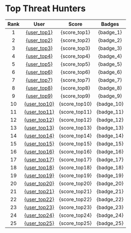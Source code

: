 # Top Threat Hunters 
|Rank|User|Score|Badges|
|:---:|:---:|:---:|:---:|
|1|[{user_top1}](https://www.github.com/{user_top1}) | {score_top1} | {badge_1}|
|2|[{user_top2}](https://www.github.com/{user_top2}) | {score_top2} | {badge_2}|
|3|[{user_top3}](https://www.github.com/{user_top3}) | {score_top3} | {badge_3}|
|4|[{user_top4}](https://www.github.com/{user_top4}) | {score_top4} | {badge_4}|
|5|[{user_top5}](https://www.github.com/{user_top5}) | {score_top5} | {badge_5}|
|6|[{user_top6}](https://www.github.com/{user_top6}) | {score_top6} | {badge_6}|
|7|[{user_top7}](https://www.github.com/{user_top7}) | {score_top7} | {badge_7}|
|8|[{user_top8}](https://www.github.com/{user_top8}) | {score_top8} | {badge_8}|
|9|[{user_top9}](https://www.github.com/{user_top9}) | {score_top9} | {badge_9}|
|10|[{user_top10}](https://www.github.com/{user_top10}) | {score_top10} | {badge_10}|
|11|[{user_top11}](https://www.github.com/{user_top11}) | {score_top11} | {badge_11}|
|12|[{user_top12}](https://www.github.com/{user_top12}) | {score_top12} | {badge_12}|
|13|[{user_top13}](https://www.github.com/{user_top13}) | {score_top13} | {badge_13}|
|14|[{user_top14}](https://www.github.com/{user_top14}) | {score_top14} | {badge_14}|
|15|[{user_top15}](https://www.github.com/{user_top15}) | {score_top15} | {badge_15}|
|16|[{user_top16}](https://www.github.com/{user_top16}) | {score_top16} | {badge_16}|
|17|[{user_top17}](https://www.github.com/{user_top17}) | {score_top17} | {badge_17}|
|18|[{user_top18}](https://www.github.com/{user_top18}) | {score_top18} | {badge_18}|
|19|[{user_top19}](https://www.github.com/{user_top19}) | {score_top19} | {badge_19}|
|20|[{user_top20}](https://www.github.com/{user_top20}) | {score_top20} | {badge_20}|
|21|[{user_top21}](https://www.github.com/{user_top21}) | {score_top21} | {badge_21}|
|22|[{user_top22}](https://www.github.com/{user_top22}) | {score_top22} | {badge_22}|
|23|[{user_top23}](https://www.github.com/{user_top23}) | {score_top23} | {badge_23}|
|24|[{user_top24}](https://www.github.com/{user_top24}) | {score_top24} | {badge_24}|
|25|[{user_top25}](https://www.github.com/{user_top25}) | {score_top25} | {badge_25}|